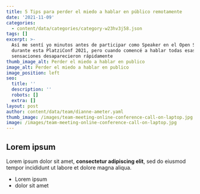 ```yaml
---
title: 5 Tips para perder el miedo a hablar en público remotamente
date: '2021-11-09'
categories:
  - content/data/categories/category-w23hv3j58.json
tags: []
excerpt: >-
  Así me sentí yo minutos antes de participar como Speaker en el Open Stage
  durante esta PlatziConf 2021, pero cuando comencé a hablar todas esas
  sensaciones desaparecieron rápidamente
thumb_image_alt: Perder el miedo a hablar en publico
image_alt: Perder el miedo a hablar en publico
image_position: left
seo:
  title: ''
  description: ''
  robots: []
  extra: []
layout: post
author: content/data/team/dianne-ameter.yaml
thumb_image: /images/team-meeting-online-conference-call-on-laptop.jpg
image: /images/team-meeting-online-conference-call-on-laptop.jpg
---
```

## Lorem ipsum

Lorem ipsum dolor sit amet, **consectetur adipiscing elit**, sed do eiusmod tempor incididunt ut labore et dolore magna aliqua.

- Lorem ipsum
- dolor sit amet